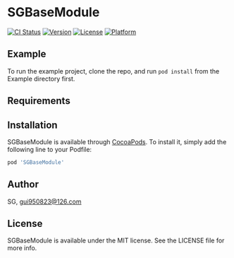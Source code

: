 # SGBaseModule

[![CI Status](https://img.shields.io/travis/SG/SGBaseModule.svg?style=flat)](https://travis-ci.org/SG/SGBaseModule)
[![Version](https://img.shields.io/cocoapods/v/SGBaseModule.svg?style=flat)](https://cocoapods.org/pods/SGBaseModule)
[![License](https://img.shields.io/cocoapods/l/SGBaseModule.svg?style=flat)](https://cocoapods.org/pods/SGBaseModule)
[![Platform](https://img.shields.io/cocoapods/p/SGBaseModule.svg?style=flat)](https://cocoapods.org/pods/SGBaseModule)

## Example

To run the example project, clone the repo, and run `pod install` from the Example directory first.

## Requirements

## Installation

SGBaseModule is available through [CocoaPods](https://cocoapods.org). To install
it, simply add the following line to your Podfile:

```ruby
pod 'SGBaseModule'
```

## Author

SG, gui950823@126.com

## License

SGBaseModule is available under the MIT license. See the LICENSE file for more info.
